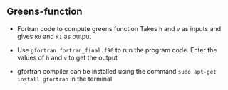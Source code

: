 ## Greens-function
- Fortran code to compute greens function
Takes `h` and `v` as inputs and gives `R0` and `R1` as output

- Use `gfortran fortran_final.f90` to run the program code.
Enter the values of `h` and `v` to get the output

- gfortran compiler can be installed using the command `sudo apt-get install gfortran` in the terminal
